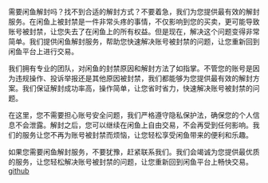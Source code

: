 需要闲鱼解封吗？找不到合适的解封方式？不要着急，我们为您提供最有效的解封服务。在闲鱼上被封禁是一件非常头疼的事情，不仅影响到您的买卖，更可能导致账号被封禁，让您失去了在闲鱼上的所有权益。但是现在，解决这个问题变得非常简单。我们提供闲鱼解封服务，帮助您快速解决账号被封禁的问题，让您重新回到闲鱼平台上进行交易。

我们拥有专业的团队，对闲鱼的封禁原因和解封方法了如指掌。不管您的账号是因为违规操作、投诉举报还是其他原因被封禁，我们都能够为您提供最有效的解封方案。我们保证解封成功率高，操作简单，让您省时省力，快速解决账号被封禁的问题。

在这里，您不需要担心账号安全问题，我们严格遵守隐私保护法，确保您的个人信息不会泄露。解封之后，您可以继续在闲鱼上自由交易，不会再受到任何影响。我们的服务让您不再为账号被封禁而烦恼，让您轻松享受闲鱼带来的便利和乐趣。

如果您需要闲鱼解封服务，不要犹豫，赶紧联系我们。我们会竭诚为您提供最优质的服务，让您轻松解决账号被封禁的问题，让您重新回到闲鱼平台上畅快交易。[github](https://github.com)